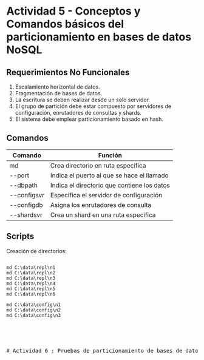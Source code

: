 # Actividad 5 - Conceptos y Comandos básicos del particionamiento  en bases de datos NoSQL
## Requerimientos No Funcionales
1. Escalamiento horizontal de datos.
2. Fragmentación de bases de datos.
3. La escritura se deben realizar desde un solo servidor.
4. El grupo de partición debe estar compuesto por servidores de configuración, enrutadores de consultas y shards.
5. El sistema debe emplear particionamiento basado en hash. 

## Comandos
|Comando|Función|
|--|--|
|md|Crea directorio en ruta especifica|
|--port|Indica el puerto al que se hace el llamado|
|--dbpath|Indica el directorio que contiene los datos|
|--configsvr|Especifica el servidor de configuración|
|--configdb|Asigna los enrutadores de consulta|
|--shardsvr|Crea un shard en una ruta especifica|

## Scripts
Creación de directorios:
<pre><code>
md C:\data\repl\n1 
md C:\data\repl\n2 
md C:\data\repl\n3 
md C:\data\repl\n4 
md C:\data\repl\n5 
md C:\data\repl\n6 

md C:\data\config\n1 
md C:\data\config\n2 
md C:\data\config\n3 
</code><pre>


   

# Actividad 6 : Pruebas de particionamiento de bases de datos NoSQL
